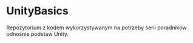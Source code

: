 # UnityBasics
Repozytorium z kodem wykorzystywanym na potrzeby serii poradników odnośnie podstaw Unity.
